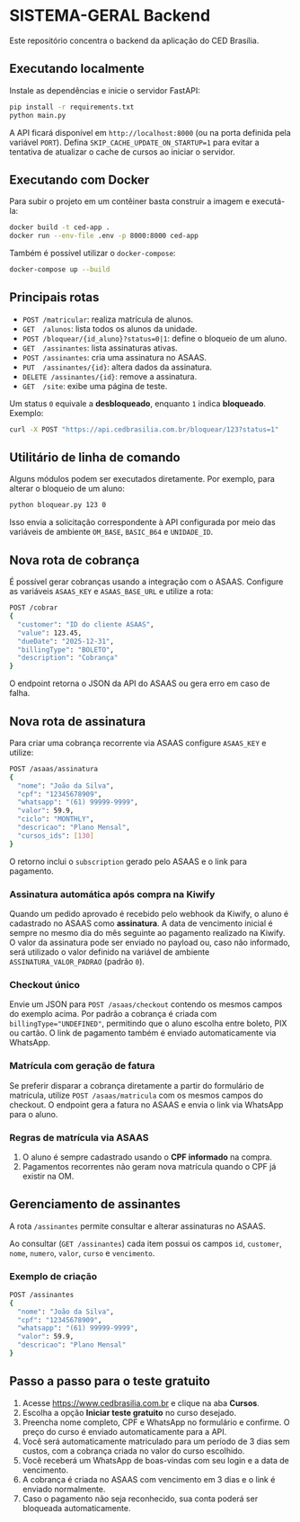 # SISTEMA-GERAL Backend

Este repositório concentra o backend da aplicação do CED Brasília.

## Executando localmente

Instale as dependências e inicie o servidor FastAPI:

```bash
pip install -r requirements.txt
python main.py
```

A API ficará disponível em `http://localhost:8000` (ou na porta definida pela variável `PORT`).
Defina `SKIP_CACHE_UPDATE_ON_STARTUP=1` para evitar a tentativa de atualizar o cache de cursos ao iniciar o servidor.

## Executando com Docker
Para subir o projeto em um contêiner basta construir a imagem e executá-la:
```bash
docker build -t ced-app .
docker run --env-file .env -p 8000:8000 ced-app
```
Também é possível utilizar o `docker-compose`:
```bash
docker-compose up --build
```

## Principais rotas

- `POST /matricular`: realiza matrícula de alunos.
- `GET  /alunos`: lista todos os alunos da unidade.
- `POST /bloquear/{id_aluno}?status=0|1`: define o bloqueio de um aluno.
- `GET  /assinantes`: lista assinaturas ativas.
- `POST /assinantes`: cria uma assinatura no ASAAS.
- `PUT  /assinantes/{id}`: altera dados da assinatura.
- `DELETE /assinantes/{id}`: remove a assinatura.
- `GET  /site`: exibe uma página de teste.

Um status `0` equivale a **desbloqueado**, enquanto `1` indica **bloqueado**. Exemplo:

```bash
curl -X POST "https://api.cedbrasilia.com.br/bloquear/123?status=1"
```

## Utilitário de linha de comando

Alguns módulos podem ser executados diretamente. Por exemplo, para alterar o bloqueio de um aluno:

```bash
python bloquear.py 123 0
```

Isso envia a solicitação correspondente à API configurada por meio das variáveis de ambiente `OM_BASE`, `BASIC_B64` e `UNIDADE_ID`.

## Nova rota de cobrança

É possível gerar cobranças usando a integração com o ASAAS. Configure as variáveis `ASAAS_KEY` e `ASAAS_BASE_URL` e utilize a rota:

```bash
POST /cobrar
{
  "customer": "ID do cliente ASAAS",
  "value": 123.45,
  "dueDate": "2025-12-31",
  "billingType": "BOLETO",
  "description": "Cobrança"
}
```

O endpoint retorna o JSON da API do ASAAS ou gera erro em caso de falha.

## Nova rota de assinatura

Para criar uma cobrança recorrente via ASAAS configure `ASAAS_KEY` e utilize:

```bash
POST /asaas/assinatura
{
  "nome": "João da Silva",
  "cpf": "12345678909",
  "whatsapp": "(61) 99999-9999",
  "valor": 59.9,
  "ciclo": "MONTHLY",
  "descricao": "Plano Mensal",
  "cursos_ids": [130]
}
```

O retorno inclui o `subscription` gerado pelo ASAAS e o link para pagamento.

### Assinatura automática após compra na Kiwify

Quando um pedido aprovado é recebido pelo webhook da Kiwify, o aluno é cadastrado
no ASAAS como **assinatura**. A data de vencimento inicial é sempre no mesmo dia
do mês seguinte ao pagamento realizado na Kiwify. O valor da assinatura pode ser enviado no payload ou,
caso não informado, será utilizado o valor definido na variável de ambiente
`ASSINATURA_VALOR_PADRAO` (padrão `0`).

### Checkout único

Envie um JSON para `POST /asaas/checkout` contendo os mesmos campos do exemplo
acima. Por padrão a cobrança é criada com `billingType="UNDEFINED"`, permitindo
que o aluno escolha entre boleto, PIX ou cartão. O link de pagamento também é
enviado automaticamente via WhatsApp.

### Matrícula com geração de fatura

Se preferir disparar a cobrança diretamente a partir do formulário de matrícula,
utilize `POST /asaas/matricula` com os mesmos campos do checkout. O endpoint
gera a fatura no ASAAS e envia o link via WhatsApp para o aluno.

### Regras de matrícula via ASAAS

1. O aluno é sempre cadastrado usando o **CPF informado** na compra.
2. Pagamentos recorrentes não geram nova matrícula quando o CPF já existir na OM.

## Gerenciamento de assinantes

A rota `/assinantes` permite consultar e alterar assinaturas no ASAAS.

Ao consultar (`GET /assinantes`) cada item possui os campos `id`, `customer`,
`nome`, `numero`, `valor`, `curso` e `vencimento`.

### Exemplo de criação

```bash
POST /assinantes
{
  "nome": "João da Silva",
  "cpf": "12345678909",
  "whatsapp": "(61) 99999-9999",
  "valor": 59.9,
  "descricao": "Plano Mensal"
}
```


## Passo a passo para o teste gratuito

1. Acesse <https://www.cedbrasilia.com.br> e clique na aba **Cursos**.
2. Escolha a opção **Iniciar teste gratuito** no curso desejado.
3. Preencha nome completo, CPF e WhatsApp no formulário e confirme. O preço do curso é enviado automaticamente para a API.
4. Você será automaticamente matriculado para um período de 3 dias sem custos, com a cobrança criada no valor do curso escolhido.
5. Você receberá um WhatsApp de boas-vindas com seu login e a data de vencimento.
6. A cobrança é criada no ASAAS com vencimento em 3 dias e o link é enviado normalmente.
7. Caso o pagamento não seja reconhecido, sua conta poderá ser bloqueada automaticamente.

